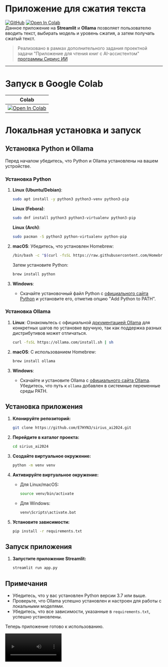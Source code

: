 # Приложение для сжатия текста 
[![GitHub](https://img.shields.io/badge/github-100000?style=flat&logo=GitHub&logoColor=white&labelColor=black&color=black)](https://github.com/E7HYN3/sirius_ai2024) [![Open In Colab](https://colab.research.google.com/assets/colab-badge.svg)](https://colab.research.google.com/drive/1j-FdgRfbcW3zYJEJRwUT_oVaL-eiLuNm?usp=sharing) <br>
Данное приложение на **Streamlit** и **Ollama** позволяет пользователю вводить текст, выбирать модель и уровень сжатия, а затем получать сжатый текст. 
> Реализовано в рамках дополнительного задания проектной задачи "Приложение для чтения книг с AI-ассистентом" [программы Сириус ИИ](https://sochisirius.ru/obuchenie/distant/smena1894/8753)
___
# Запуск в Google Colab
| Colab | 
| --- |
[![Open In Colab](https://colab.research.google.com/assets/colab-badge.svg)](https://colab.research.google.com/drive/1j-FdgRfbcW3zYJEJRwUT_oVaL-eiLuNm?usp=sharing) |

# Локальная установка и запуск

## Установка Python и Ollama

Перед началом убедитесь, что Python и Ollama установлены на вашем устройстве.

### Установка Python

1. **Linux (Ubuntu/Debian)**:
   ```bash
   sudo apt install -y python3 python3-venv python3-pip
   ```
   **Linux (Febora)**:
   ```bash
   sudo dnf install python3 python3-virtualenv python3-pip
   ```
   **Linux (Arch)**:
   ```bash
   sudo pacman -S python3 python-virtualenv python-pip
   ```


2. **macOS**:
   Убедитесь, что установлен Homebrew:
   ```bash
   /bin/bash -c "$(curl -fsSL https://raw.githubusercontent.com/Homebrew/install/HEAD/install.sh)"
   ```

   Затем установите Python:
   ```bash
   brew install python
   ```

3. **Windows**:
   - Скачайте установочный файл Python с [официального сайта Python](https://www.python.org/downloads/) и установите его, отметив опцию "Add Python to PATH".

### Установка Ollama

1. **Linux**:
   Ознакомьтесь с официальной [документацией Ollama](https://github.com/ollama/ollama/blob/main/docs/linux.md) для конкретных шагов по установке вручную, так как поддержка разных дистрибутивов может отличаться.
   ```bash
   curl -fsSL https://ollama.com/install.sh | sh
   ```

2. **macOS**:
   С использованием Homebrew:
   ```bash
   brew install ollama
   ```

3. **Windows**:
   - Скачайте и установите Ollama с [официального сайта Ollama](https://ollama.com/download). Убедитесь, что путь к `ollama` добавлен в системные переменные среды PATH.

## Установка приложения

1. **Клонируйте репозиторий:**
   ```bash
   git clone https://github.com/E7HYN3/sirius_ai2024.git
   ```

2. **Перейдите в каталог проекта:**
   ```bash
   cd sirius_ai2024
   ```

3. **Создайте виртуальное окружение:**
   ```bash
   python -m venv venv
   ```

4. **Активируйте виртуальное окружение:**
   - Для Linux/macOS:
     ```bash
     source venv/bin/activate
     ```
   - Для Windows:
     ```bash
     venv\Scripts\activate.bat
     ```

5. **Установите зависимости:**
   ```bash
   pip install -r requirements.txt
   ```

## Запуск приложения

1. **Запустите приложение Streamlit:**
   ```bash
   streamlit run app.py
   ```

## Примечания
- Убедитесь, что у вас установлен Python версии 3.7 или выше.
- Проверьте, что Ollama успешно установлен и настроен для работы с локальными моделями.
- Убедитесь, что все зависимости, указанные в `requirements.txt`, успешно установлены.

Теперь приложение готово к использованию.

<video src='your URL here' width=180/>
